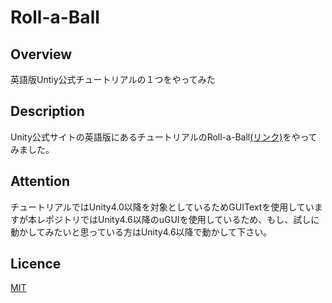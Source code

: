 Roll-a-Ball
====

## Overview
英語版Untiy公式チュートリアルの１つをやってみた

## Description
Unity公式サイトの英語版にあるチュートリアルのRoll-a-Ball[(リンク)](http://unity3d.com/learn/tutorials/projects/roll-a-ball)をやってみました。　　

## Attention
チュートリアルではUnity4.0以降を対象としているためGUITextを使用していますが本レポジトリではUnity4.6以降のuGUIを使用しているため、もし、試しに動かしてみたいと思っている方はUnity4.6以降で動かして下さい。

## Licence
[MIT](http://opensource.org/licenses/MIT)
